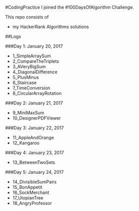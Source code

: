 #CodingPractice
I joined the #100DaysOfAlgorithm Challenge.

This repo consists of
* my HackerRank Algorithms solutions

##Logs

###Day 1: January 20, 2017

* 1_SimpleArraySum
* 2_CompareTheTriplets
* 3_AVeryBigSum
* 4_DiagonalDifference
* 5_PlusMinus
* 6_Staircase
* 7_TimeConversion
* 8_CircularArrayRotation

###Day 2: January 21, 2017

* 9_MiniMaxSum
* 10_DesignerPDFViewer


###Day 3: January 22, 2017

* 11_AppleAndOrange
* 12_Kangaroo

###Day 4: January 23, 2017

* 13_BetweenTwoSets

###Day 5: January 24, 2017

* 14_DivisibleSumPairs
* 15_BonAppetit
* 16_SockMerchant
* 17_UtopianTree
* 18_AngryProfessor
